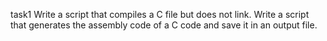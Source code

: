 task1
Write a script that compiles a C file but does not link.
Write a script that generates the assembly code of a C code and save it in an output file.


